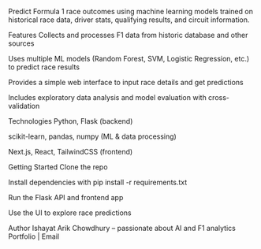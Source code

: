 Predict Formula 1 race outcomes using machine learning models trained on historical race data, driver stats, qualifying results, and circuit information.

Features
Collects and processes F1 data from historic database and other sources

Uses multiple ML models (Random Forest, SVM, Logistic Regression, etc.) to predict race results

Provides a simple web interface to input race details and get predictions

Includes exploratory data analysis and model evaluation with cross-validation

Technologies
Python, Flask (backend)

scikit-learn, pandas, numpy (ML & data processing)

Next.js, React, TailwindCSS (frontend)

Getting Started
Clone the repo

Install dependencies with pip install -r requirements.txt

Run the Flask API and frontend app

Use the UI to explore race predictions

Author
Ishayat Arik Chowdhury – passionate about AI and F1 analytics
Portfolio | Email
